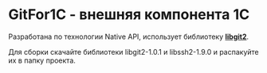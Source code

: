# GitFor1C - внешняя компонента 1С

Разработана по технологии Native API, использует библиотеку [**libgit2**](https://libgit2.org/).

Для сборки скачайте библиотеки libgit2-1.0.1 и libssh2-1.9.0 и распакуйте их в папку проекта.

